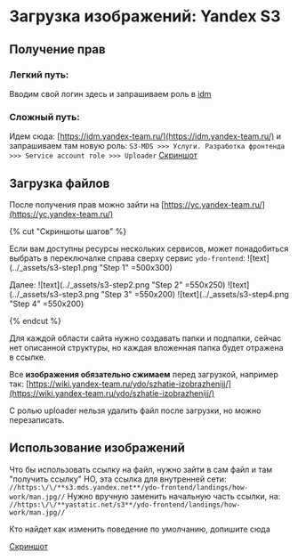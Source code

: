 # Загрузка изображений: Yandex S3

## Получение прав

### Легкий путь:
Вводим свой логин здесь и запрашиваем роль в [idm](https://idm.yandex-team.ru/#rf-role=41966949#s3-mds/ydo_frontend-32014-190427/service-account-role/uploader(fields:()),rf-expanded=41966949,rf=1)

### Сложный путь:
Идем сюда: [https://idm.yandex-team.ru/](https://idm.yandex-team.ru/) и запрашиваем там новую роль:
`S3-MDS >>> Услуги. Разработка фронтенда >>> Service account role >>> Uploader`
[Скриншот](https://jing.yandex-team.ru/files/lakate/Screenshot%20at%20May%2013%2017-26-49.png)

## Загрузка файлов
После получения прав можно зайти на [https://yc.yandex-team.ru/](https://yc.yandex-team.ru/)

{% cut "Скриншоты шагов" %}

Если вам доступны ресурсы нескольких сервисов, может понадобиться выбрать в переключалке справа сверху сервис `ydo-frontend`:
![text](../_assets/s3-step1.png "Step 1" =500x300)

Далее:
![text](../_assets/s3-step2.png "Step 2" =550x250)
![text](../_assets/s3-step3.png "Step 3" =550x200)
![text](../_assets/s3-step4.png "Step 4" =550x200)

{% endcut %}

Для каждой области сайта нужно создавать папки и подпапки, сейчас нет описанной структуры, но каждая вложенная папка будет отражена в ссылке.

Все **изображения обязательно сжимаем** перед загрузкой, например так: [https://wiki.yandex-team.ru/ydo/szhatie-izobrazhenijj/](https://wiki.yandex-team.ru/ydo/szhatie-izobrazhenijj/)

С ролью uploader нельзя удалить файл после загрузки, но можно перезаписать.

## Использование изображений
Что бы использовать ссылку на файл, нужно зайти в сам файл и там "получить ссылку"
НО, эта ссылка для внутренней сети:
`//https:\/\/**s3.mds.yandex.net**/ydo-frontend/landings/how-work/man.jpg//`
Нужно вручную заменить начальную часть ссылки, на:
`//https:\/\/**yastatic.net/s3**/ydo-frontend/landings/how-work/man.jpg//`

Кто найдет как изменить поведение по умолчанию, допишите сюда

[Скриншот](https://jing.yandex-team.ru/files/lakate/Screenshot%20at%20May%2013%2017-28-59.png)

